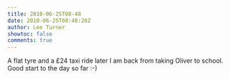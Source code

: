 ```yaml
---
title: 2010-06-25T08-48
date: 2010-06-25T08:48:28Z
author: Lee Turner
showtoc: false
comments: true
---
```


A flat tyre and a £24 taxi ride later I am back from taking Oliver to school.  Good start to the day so far :-)

